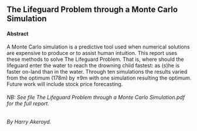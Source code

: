 ## The Lifeguard Problem through a Monte Carlo Simulation


#### Abstract
A Monte Carlo simulation is a predictive tool used when numerical solutions are expensive to produce or to assist human intuition. This report uses these methods to solve The Lifeguard Problem. That is, where should the lifeguard enter the water to reach the drowning child fastest: as (s)he is faster on-land than in the water. Through ten simulations the results varied from the optimum (178m) by ±9m with one simulation resulting the optimum. Future work will include stock price forecasting.



###### *NB*: See file *The Lifeguard Problem through a Monte Carlo Simulation.pdf* for the full report.
###### By Harry Akeroyd.
